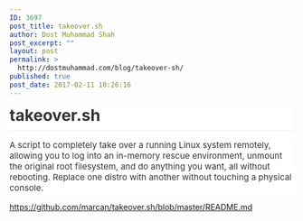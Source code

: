 ```yaml
---
ID: 3697
post_title: takeover.sh
author: Dost Muhammad Shah
post_excerpt: ""
layout: post
permalink: >
  http://dostmuhammad.com/blog/takeover-sh/
published: true
post_date: 2017-02-11 10:26:16
---
```

<h1 style="box-sizing: border-box; margin-bottom: 16px; line-height: 1.25; padding-bottom: 0.3em; border-bottom: 1px solid rgb(238, 238, 238); color: rgb(51, 51, 51); font-family: -apple-system, BlinkMacSystemFont, &quot;Segoe UI&quot;, Helvetica, Arial, sans-serif, &quot;Apple Color Emoji&quot;, &quot;Segoe UI Emoji&quot;, &quot;Segoe UI Symbol&quot;; background-color: rgb(255, 255, 255); margin-top: 0px !important;">takeover.sh</h1>
<p style="box-sizing: border-box; margin-bottom: 16px; color: rgb(51, 51, 51); font-family: -apple-system, BlinkMacSystemFont, &quot;Segoe UI&quot;, Helvetica, Arial, sans-serif, &quot;Apple Color Emoji&quot;, &quot;Segoe UI Emoji&quot;, &quot;Segoe UI Symbol&quot;; font-size: 15px; background-color: rgb(255, 255, 255);">A script to completely take over a running Linux system remotely, allowing you to log into an in-memory rescue environment, unmount the original root filesystem, and do anything you want, all without rebooting. Replace one distro with another without touching a physical console.



<a href="https://github.com/marcan/takeover.sh/blob/master/README.md">https://github.com/marcan/takeover.sh/blob/master/README.md</a></p>
